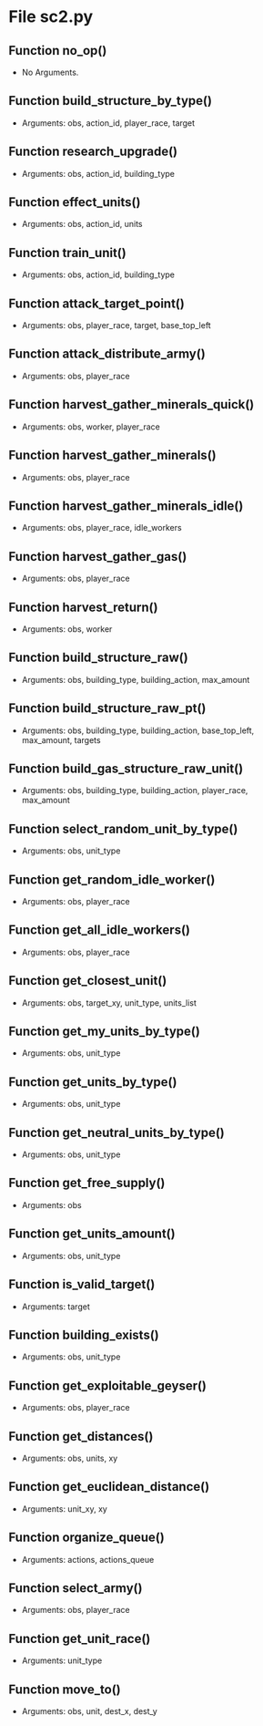 # File sc2.py

## Function no_op()

* No Arguments.

## Function build_structure_by_type()

* Arguments: obs, action_id, player_race, target

## Function research_upgrade()

* Arguments: obs, action_id, building_type

## Function effect_units()

* Arguments: obs, action_id, units

## Function train_unit()

* Arguments: obs, action_id, building_type

## Function attack_target_point()

* Arguments: obs, player_race, target, base_top_left

## Function attack_distribute_army()

* Arguments: obs, player_race

## Function harvest_gather_minerals_quick()

* Arguments: obs, worker, player_race

## Function harvest_gather_minerals()

* Arguments: obs, player_race

## Function harvest_gather_minerals_idle()

* Arguments: obs, player_race, idle_workers

## Function harvest_gather_gas()

* Arguments: obs, player_race

## Function harvest_return()

* Arguments: obs, worker

## Function build_structure_raw()

* Arguments: obs, building_type, building_action, max_amount

## Function build_structure_raw_pt()

* Arguments: obs, building_type, building_action, base_top_left, max_amount, targets

## Function build_gas_structure_raw_unit()

* Arguments: obs, building_type, building_action, player_race, max_amount

## Function select_random_unit_by_type()

* Arguments: obs, unit_type

## Function get_random_idle_worker()

* Arguments: obs, player_race

## Function get_all_idle_workers()

* Arguments: obs, player_race

## Function get_closest_unit()

* Arguments: obs, target_xy, unit_type, units_list

## Function get_my_units_by_type()

* Arguments: obs, unit_type

## Function get_units_by_type()

* Arguments: obs, unit_type

## Function get_neutral_units_by_type()

* Arguments: obs, unit_type

## Function get_free_supply()

* Arguments: obs

## Function get_units_amount()

* Arguments: obs, unit_type

## Function is_valid_target()

* Arguments: target

## Function building_exists()

* Arguments: obs, unit_type

## Function get_exploitable_geyser()

* Arguments: obs, player_race

## Function get_distances()

* Arguments: obs, units, xy

## Function get_euclidean_distance()

* Arguments: unit_xy, xy

## Function organize_queue()

* Arguments: actions, actions_queue

## Function select_army()

* Arguments: obs, player_race

## Function get_unit_race()

* Arguments: unit_type

## Function move_to()

* Arguments: obs, unit, dest_x, dest_y

